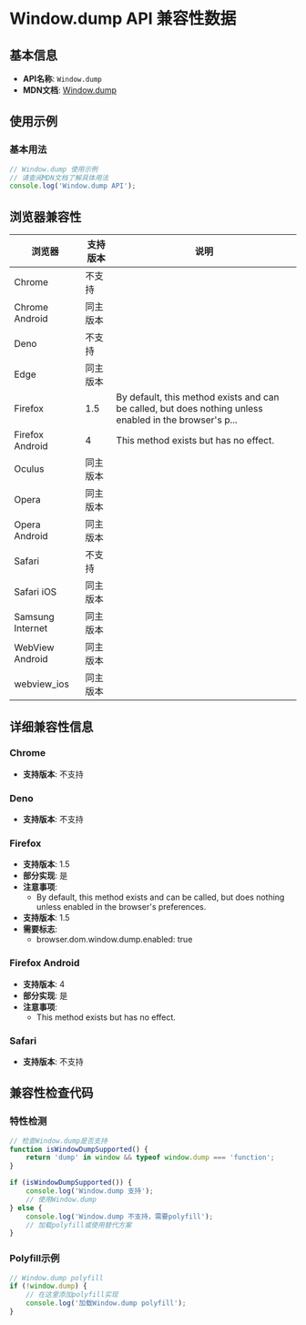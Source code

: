 # Window.dump API 兼容性数据

## 基本信息

- **API名称**: `Window.dump`
- **MDN文档**: [Window.dump](https://developer.mozilla.org/docs/Web/API/Window/dump)

## 使用示例

### 基本用法

```javascript
// Window.dump 使用示例
// 请查阅MDN文档了解具体用法
console.log('Window.dump API');
```

## 浏览器兼容性

| 浏览器 | 支持版本 | 说明 |
|--------|----------|------|
| Chrome | 不支持 |  |
| Chrome Android | 同主版本 |  |
| Deno | 不支持 |  |
| Edge | 同主版本 |  |
| Firefox | 1.5 | By default, this method exists and can be called, but does nothing unless enabled in the browser's p... |
| Firefox Android | 4 | This method exists but has no effect. |
| Oculus | 同主版本 |  |
| Opera | 同主版本 |  |
| Opera Android | 同主版本 |  |
| Safari | 不支持 |  |
| Safari iOS | 同主版本 |  |
| Samsung Internet | 同主版本 |  |
| WebView Android | 同主版本 |  |
| webview_ios | 同主版本 |  |

## 详细兼容性信息

### Chrome

- **支持版本**: 不支持

### Deno

- **支持版本**: 不支持

### Firefox

- **支持版本**: 1.5
- **部分实现**: 是
- **注意事项**:
  - By default, this method exists and can be called, but does nothing unless enabled in the browser's preferences.
- **支持版本**: 1.5
- **需要标志**: 
  - browser.dom.window.dump.enabled: true

### Firefox Android

- **支持版本**: 4
- **部分实现**: 是
- **注意事项**:
  - This method exists but has no effect.

### Safari

- **支持版本**: 不支持

## 兼容性检查代码

### 特性检测

```javascript
// 检查Window.dump是否支持
function isWindowDumpSupported() {
    return 'dump' in window && typeof window.dump === 'function';
}

if (isWindowDumpSupported()) {
    console.log('Window.dump 支持');
    // 使用Window.dump
} else {
    console.log('Window.dump 不支持，需要polyfill');
    // 加载polyfill或使用替代方案
}
```

### Polyfill示例

```javascript
// Window.dump polyfill
if (!window.dump) {
    // 在这里添加polyfill实现
    console.log('加载Window.dump polyfill');
}
```

